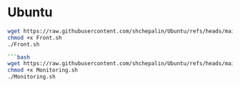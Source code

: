# Ubuntu

```bash
wget https://raw.githubusercontent.com/shchepalin/Ubuntu/refs/heads/main/Front.sh
chmod +x Front.sh
./Front.sh

```bash
wget https://raw.githubusercontent.com/shchepalin/Ubuntu/refs/heads/main/Monitoring.sh
chmod +x Monitoring.sh
./Monitoring.sh
